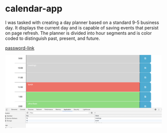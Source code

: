 # calendar-app

I was tasked with creating a day planner based on a standard 9-5 business day. It displays the current day and is capable of saving events that persist on page refresh. The planner is divided into hour segments and is color coded to distinguish past, present, and future.

[password-link](https://boogiematrix.github.io/calendar-app/)

![Screen Shot](https://github.com/boogiematrix/calendar-app/blob/main/calendar-screen-shot.png)
